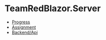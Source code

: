 # TeamRedBlazor.Server
- [Progress](https://github.com/Carpenteri1/TeamRedWasm.Client/projects/1)
- [Assignment](https://drive.google.com/file/d/1xDFEySEyWnDKW6kfk0n6vcbMGmChDkgi/view)
- [Backend/Api](https://github.com/YamatoxD/TeamRedWebApiSolution)
